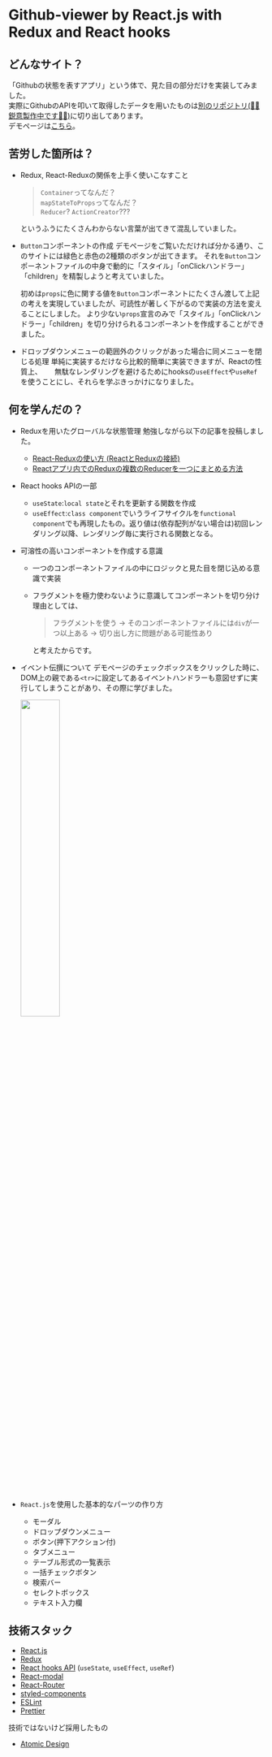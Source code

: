 # Github-viewer by React.js with Redux and React hooks

## どんなサイト？
「Githubの状態を表すアプリ」という体で、見た目の部分だけを実装してみました。  
実際にGithubのAPIを叩いて取得したデータを用いたものは[別のリポジトリ(👷‍♂️鋭意製作中です👷‍♀️)](https://github.com/yukiyohure/redux-saga-github-viewer)に切り出してあります。  
デモページは[こちら](https://yukiyohure.github.io/redux-github-viewer/)。

## 苦労した箇所は？
- Redux, React-Reduxの関係を上手く使いこなすこと

  > `Container`ってなんだ？  
  > `mapStateToProps`ってなんだ？  
  > `Reducer`? `ActionCreator`???
  
  というふうにたくさんわからない言葉が出てきて混乱していました。

- `Button`コンポーネントの作成
  デモページをご覧いただければ分かる通り、このサイトには緑色と赤色の2種類のボタンが出てきます。
  それを`Button`コンポーネントファイルの中身で動的に「スタイル」「onClickハンドラー」「children」を精製しようと考えていました。

  初めは`props`に色に関する値を`Button`コンポーネントにたくさん渡して上記の考えを実現していましたが、可読性が著しく下がるので実装の方法を変えることにしました。
  より少ない`props`宣言のみで「スタイル」「onClickハンドラー」「children」を切り分けられるコンポーネントを作成することができました。
  
- ドロップダウンメニューの範囲外のクリックがあった場合に同メニューを閉じる処理
   単純に実装するだけなら比較的簡単に実装できますが、Reactの性質上、　　
   無駄なレンダリングを避けるためにhooksの`useEffect`や`useRef`を使うことにし、それらを学ぶきっかけになりました。



## 何を学んだの？
- Reduxを用いたグローバルな状態管理
  勉強しながら以下の記事を投稿しました。
  - [React-Reduxの使い方 (ReactとReduxの接続)](https://qiita.com/yukiyohure0923/items/5c29ed73ad57d852f007)
  - [Reactアプリ内でのReduxの複数のReducerを一つにまとめる方法](https://qiita.com/yukiyohure0923/items/37320d22dff84127feb6)

- React hooks APIの一部
  - `useState`:`local state`とそれを更新する関数を作成
  - `useEffect`:`class component`でいうライフサイクルを`functional component`でも再現したもの。返り値は(依存配列がない場合は)初回レンダリング以降、レンダリング毎に実行される関数となる。

- 可溶性の高いコンポーネントを作成する意識
  - 一つのコンポーネントファイルの中にロジックと見た目を閉じ込める意識で実装
  - フラグメントを極力使わないように意識してコンポーネントを切り分け  
    理由としては、  

    > フラグメントを使う → そのコンポーネントファイルには`div`が一つ以上ある → 切り出し方に問題がある可能性あり

    と考えたからです。
- イベント伝撰について
  デモページのチェックボックスをクリックした時に、DOM上の親である`<tr>`に設定してあるイベントハンドラーも意図せずに実行してしまうことがあり、その際に学びました。
  
  <img src="https://qiita-user-contents.imgix.net/https%3A%2F%2Fqiita-image-store.s3.amazonaws.com%2F0%2F39330%2F32be6719-9e30-1f84-6e81-140c2c06bc6a.png?ixlib=rb-1.2.2&auto=format&gif-q=60&q=75&s=04086743a03d71d7cec0dbd94c6e5c11" width="40%">

- `React.js`を使用した基本的なパーツの作り方
  - モーダル
  - ドロップダウンメニュー
  - ボタン(押下アクション付)
  - タブメニュー
  - テーブル形式の一覧表示
  - 一括チェックボタン
  - 検索バー
  - セレクトボックス
  - テキスト入力欄

## 技術スタック
- [React.js](https://reactjs.org/)
- [Redux](https://redux.js.org/)
- [React hooks API](https://reactjs.org/docs/hooks-intro.html) (`useState`, `useEffect`, `useRef`)
- [React-modal](https://reactcommunity.org/react-modal/)
- [React-Router](https://reactrouter.com/web/guides/quick-start)
- [styled-components](https://styled-components.com/docs)
- [ESLint](https://eslint.org/)
- [Prettier](https://prettier.io/)

技術ではないけど採用したもの
- [Atomic Design](https://atomicdesign.bradfrost.com/table-of-contents/)
